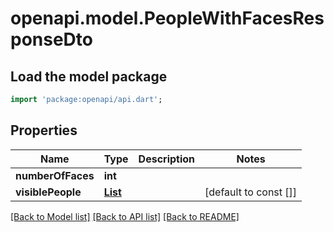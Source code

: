 # openapi.model.PeopleWithFacesResponseDto

## Load the model package
```dart
import 'package:openapi/api.dart';
```

## Properties
Name | Type | Description | Notes
------------ | ------------- | ------------- | -------------
**numberOfFaces** | **int** |  | 
**visiblePeople** | [**List<PersonWithFacesResponseDto>**](PersonWithFacesResponseDto.md) |  | [default to const []]

[[Back to Model list]](../README.md#documentation-for-models) [[Back to API list]](../README.md#documentation-for-api-endpoints) [[Back to README]](../README.md)


